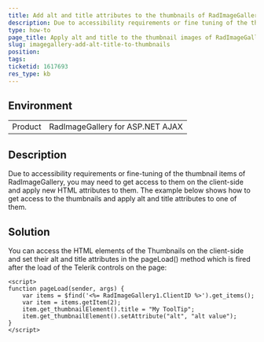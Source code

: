 ```yaml
---
title: Add alt and title attributes to the thumbnails of RadImageGallery 
description: Due to accessibility requirements or fine tuning of the thumbnail items of RadImageGallery, you may need to get access to them and apply new HTML attributes to them - Telerik UI for ASP.NET AJAX.
type: how-to
page_title: Apply alt and title to the thumbnail images of RadImageGallery
slug: imagegallery-add-alt-title-to-thumbnails
position: 
tags: 
ticketid: 1617693
res_type: kb
---
```


## Environment
<table>
    <tbody>
        <tr>
            <td>Product</td>
            <td>RadImageGallery for ASP.NET AJAX</td>
        </tr>
    </tbody>
</table>


## Description
Due to accessibility requirements or fine-tuning of the thumbnail items of RadImageGallery, you may need to get access to them on the client-side and apply new HTML attributes to them. The example below shows how to get access to the thumbnails and apply alt and title attributes to one of them.

## Solution
You can access the HTML elements of the Thumbnails on the client-side and set their alt and title attributes in the pageLoad() method which is fired after the load of the Telerik controls on the page:

````ASPX
<script>
function pageLoad(sender, args) {
    var items = $find('<%= RadImageGallery1.ClientID %>').get_items();
    var item = items.getItem(2);
    item.get_thumbnailElement().title = "My ToolTip";
    item.get_thumbnailElement().setAttribute("alt", "alt value");
}
</script>
````

  